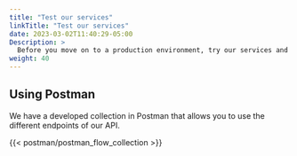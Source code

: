 ```yaml
---
title: "Test our services"
linkTitle: "Test our services"
date: 2023-03-02T11:40:29-05:00
Description: >
  Before you move on to a production environment, try our services and see how you can enable them to meet your business requirements.
weight: 40
---
```


## Using Postman
We have a developed collection in Postman that allows you to use the different endpoints of our API.

{{< postman/postman_flow_collection >}}